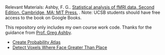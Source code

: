 Relevant Materials: Ashby, F. G.. [Statistical analysis of fMRI data, Second Edition. Cambridge, MA: MIT Press.](https://mitpress.mit.edu/books/statistical-analysis-fmri-data) . Note: UCSB students should have free access to the book on Google Books.

This repository only includes my own course work code. Thanks for the guidance from [Prof. Greg Ashby](https://psych.ucsb.edu/people/faculty/greg-ashby).

- [Create Probability Atlas](https://github.com/LilianYou/fMRI_Data_Analyses/tree/main/Statistical%20Analysis%20of%20fMRI%20Data/Create%20Probability%20Atlas)
- [Detect Voxels Where Face Greater Than Place](https://github.com/LilianYou/fMRI_Data_Analyses/blob/main/Statistical%20Analysis%20of%20fMRI%20Data/Detect%20Voxels%20Where%20Face%20Greater%20Than%20Place/README.md)



